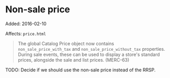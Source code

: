 # Non-sale price

Added: 2016-02-10

Affects: `price.html`

> The global Catalog Price object now contains `non_sale_price_with_tax` and `non_sale_price_without_tax` properties. During sale events, these can be used to display a store's standard prices, alongside the sale and list prices. (MERC-63)

TODO: Decide if we should use the non-sale price instead of the RRSP.
